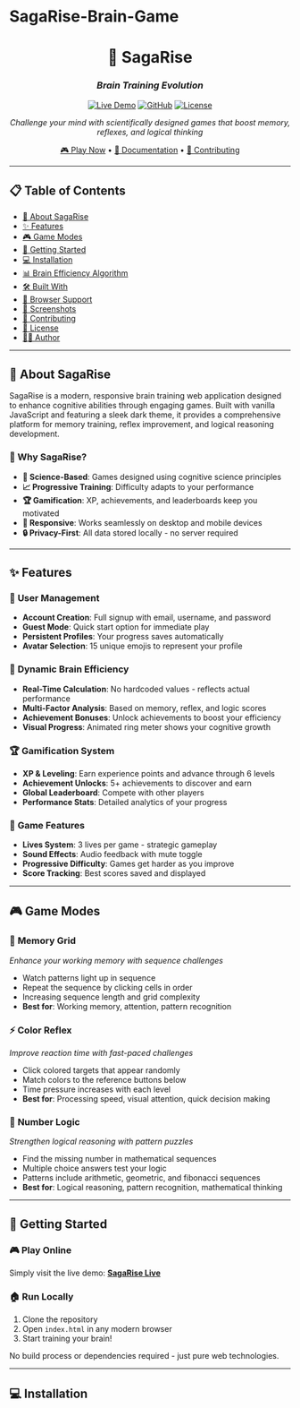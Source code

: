# SagaRise-Brain-Game
<div align="center">
  
# 🧠 SagaRise
### *Brain Training Evolution*

[![Live Demo](https://img.shields.io/badge/Live-Demo-brightgreen?style=for-the-badge)](https://YOUR_USERNAME.github.io/sagarise-brain-training)
[![GitHub](https://img.shields.io/badge/GitHub-Repository-blue?style=for-the-badge)](https://github.com/YOUR_USERNAME/sagarise-brain-training)
[![License](https://img.shields.io/badge/License-MIT-yellow?style=for-the-badge)](LICENSE)

*Challenge your mind with scientifically designed games that boost memory, reflexes, and logical thinking*

[🎮 Play Now](https://YOUR_USERNAME.github.io/sagarise-brain-training) • [📖 Documentation](#documentation) • [🤝 Contributing](#contributing)

</div>

---

## 📋 Table of Contents

- [🎯 About SagaRise](#-about-sagarise)
- [✨ Features](#-features)
- [🎮 Game Modes](#-game-modes)
- [🚀 Getting Started](#-getting-started)
- [💻 Installation](#-installation)
- [📊 Brain Efficiency Algorithm](#-brain-efficiency-algorithm)
- [🛠️ Built With](#️-built-with)
- [📱 Browser Support](#-browser-support)
- [🎨 Screenshots](#-screenshots)
- [🤝 Contributing](#-contributing)
- [📄 License](#-license)
- [👨‍💻 Author](#-author)

---

## 🎯 About SagaRise

SagaRise is a modern, responsive brain training web application designed to enhance cognitive abilities through engaging games. Built with vanilla JavaScript and featuring a sleek dark theme, it provides a comprehensive platform for memory training, reflex improvement, and logical reasoning development.

### 🎪 Why SagaRise?

- **🔬 Science-Based**: Games designed using cognitive science principles
- **📈 Progressive Training**: Difficulty adapts to your performance
- **🏆 Gamification**: XP, achievements, and leaderboards keep you motivated
- **📱 Responsive**: Works seamlessly on desktop and mobile devices
- **🔒 Privacy-First**: All data stored locally - no server required

---

## ✨ Features

### 🔐 **User Management**
- **Account Creation**: Full signup with email, username, and password
- **Guest Mode**: Quick start option for immediate play
- **Persistent Profiles**: Your progress saves automatically
- **Avatar Selection**: 15 unique emojis to represent your profile

### 🧠 **Dynamic Brain Efficiency**
- **Real-Time Calculation**: No hardcoded values - reflects actual performance
- **Multi-Factor Analysis**: Based on memory, reflex, and logic scores
- **Achievement Bonuses**: Unlock achievements to boost your efficiency
- **Visual Progress**: Animated ring meter shows your cognitive growth

### 🏆 **Gamification System**
- **XP & Leveling**: Earn experience points and advance through 6 levels
- **Achievement Unlocks**: 5+ achievements to discover and earn
- **Global Leaderboard**: Compete with other players
- **Performance Stats**: Detailed analytics of your progress

### 🎯 **Game Features**
- **Lives System**: 3 lives per game - strategic gameplay
- **Sound Effects**: Audio feedback with mute toggle
- **Progressive Difficulty**: Games get harder as you improve
- **Score Tracking**: Best scores saved and displayed

---

## 🎮 Game Modes

### 🧠 **Memory Grid**
*Enhance your working memory with sequence challenges*

- Watch patterns light up in sequence
- Repeat the sequence by clicking cells in order
- Increasing sequence length and grid complexity
- **Best for**: Working memory, attention, pattern recognition

### ⚡ **Color Reflex**
*Improve reaction time with fast-paced challenges*

- Click colored targets that appear randomly
- Match colors to the reference buttons below
- Time pressure increases with each level
- **Best for**: Processing speed, visual attention, quick decision making

### 🧩 **Number Logic**
*Strengthen logical reasoning with pattern puzzles*

- Find the missing number in mathematical sequences
- Multiple choice answers test your logic
- Patterns include arithmetic, geometric, and fibonacci sequences
- **Best for**: Logical reasoning, pattern recognition, mathematical thinking

---

## 🚀 Getting Started

### 🎮 **Play Online**
Simply visit the live demo: **[SagaRise Live](https://YOUR_USERNAME.github.io/sagarise-brain-training)**

### 🏠 **Run Locally**
1. Clone the repository
2. Open `index.html` in any modern browser
3. Start training your brain!

No build process or dependencies required - just pure web technologies.

---

## 💻 Installation

